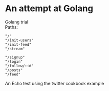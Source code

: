 # An attempt at Golang
Golang trial\
Paths:
 ```
"/"
"/init-users"
"/init-feed"
"/stream"

"/signup"
"/login"
"/follow/:id"
"/posts"
"/feed"
```
An Echo test using the twitter cookbook example